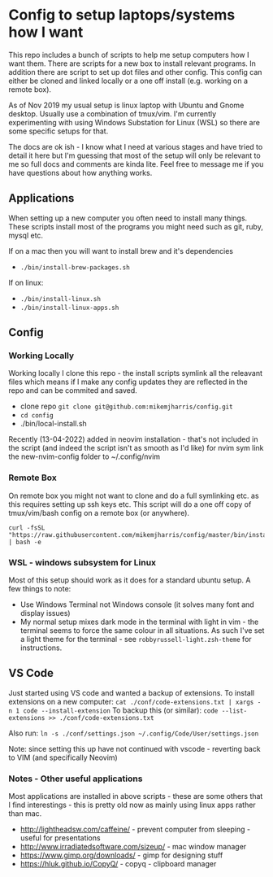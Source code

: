 # Config to setup laptops/systems how I want

This repo includes a bunch of scripts to help me setup computers how I want them.  There are scripts for a new box to install relevant programs.  In addition there are script to set up dot files and other config. This config can either be cloned and linked locally or a one off install (e.g. working on a remote box). 

As of Nov 2019 my usual setup is linux laptop with Ubuntu and Gnome desktop.  Usually use a combination of tmux/vim. I'm currently experimenting with using Windows Substation for Linux (WSL) so there are some specific setups for that.

The docs are ok ish - I know what I need at various stages and have tried to detail it here but I'm guessing that most of the setup will only be relevant to me so full docs and comments are kinda lite.  Feel free to message me if you have questions about how anything works.

## Applications
When setting up a new computer you often need to install many things.  These scripts install most of the programs you might need such as git, ruby, mysql etc.

If on a mac then you will want to install brew and it's dependencies  
- `./bin/install-brew-packages.sh`

If on linux:
- `./bin/install-linux.sh`
- `./bin/install-linux-apps.sh`


## Config

### Working Locally
Working locally I clone this repo - the install scripts symlink all the releavant files which means if I make any config updates they are reflected in the repo and can be commited and saved. 

- clone repo `git clone git@github.com:mikemjharris/config.git`
- `cd config`
- ./bin/local-install.sh

Recently (13-04-2022) added in neovim installation - that's not included in the script (and indeed the script isn't as smooth as I'd like) for nvim sym link the new-nvim-config folder to ~/.config/nvim

### Remote Box
On remote box you might not want to clone and do a full symlinking etc. as this requires setting up ssh keys etc.
This script will do a one off copy of tmux/vim/bash config on a remote box (or anywhere). 
```
curl -fsSL "https://raw.githubusercontent.com/mikemjharris/config/master/bin/install.sh" | bash -e
```
### WSL - windows subsystem for Linux
Most of this setup should work as it does for a standard ubuntu setup. A few things to note:
- Use Windows Terminal not Windows console (it solves many font and display issues)
- My normal setup mixes dark mode in the terminal with light in vim - the terminal seems to force the same colour in all situations. As such I've set a light theme for the terminal - see `robbyrussell-light.zsh-theme` for instructions.

## VS Code
Just started using VS code and wanted a backup of extensions.  To install extensions on a new computer:
`cat ./conf/code-extensions.txt | xargs -n 1 code --install-extension`
To backup this (or similar):
`code --list-extensions >> ./conf/code-extensions.txt` 

Also run:
`ln -s ./conf/settings.json ~/.config/Code/User/settings.json`

Note: since setting this up have not continued with vscode - reverting back to VIM (and specifically Neovim)

### **Notes - Other useful applications**
Most applications are installed in above scripts - these are some others that I find interestings - this is pretty old now
as mainly using linux apps rather than mac.
- http://lightheadsw.com/caffeine/  - prevent computer from sleeping - useful for presentations  
- http://www.irradiatedsoftware.com/sizeup/  - mac window manager  
- https://www.gimp.org/downloads/ - gimp for designing stuff  
- https://hluk.github.io/CopyQ/ - copyq - clipboard manager

